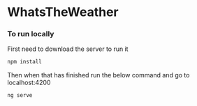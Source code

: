 # WhatsTheWeather


### To run locally
First need to download the server to run it
```bash
npm install
```
Then when that has finished run the below command and go to localhost:4200
```bash
ng serve
```